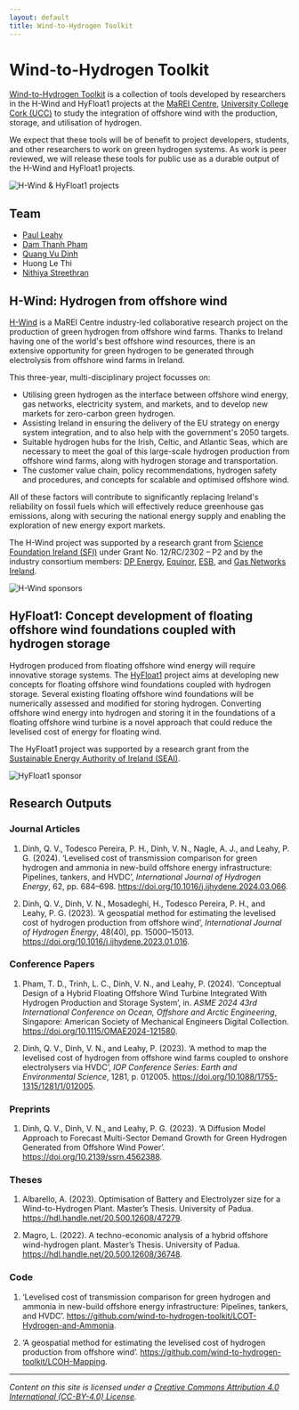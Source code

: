```yaml
---
layout: default
title: Wind-to-Hydrogen Toolkit
---
```


# Wind-to-Hydrogen Toolkit

[Wind-to-Hydrogen Toolkit](https://github.com/wind-to-hydrogen-toolkit) is a collection of tools developed by researchers in the H-Wind and HyFloat1 projects at the [MaREI Centre](https://www.marei.ie/), [University College Cork (UCC)](https://www.ucc.ie/en/) to study the integration of offshore wind with the production, storage, and utilisation of hydrogen.

We expect that these tools will be of benefit to project developers, students, and other researchers to work on green hydrogen systems.
As work is peer reviewed, we will release these tools for public use as a durable output of the H-Wind and HyFloat1 projects.

![H-Wind & HyFloat1 projects](https://raw.githubusercontent.com/wind-to-hydrogen-toolkit/.github/main/images/logos-hwind-hyfloat1-ucc.png)

## Team

- [Paul Leahy](https://www.linkedin.com/in/paul-leahy-4a233472/)
- [Dam Thanh Pham](https://www.linkedin.com/in/thanh-dam-pham-925a6ba5/)
- [Quang Vu Dinh](https://www.linkedin.com/in/quang-vu-dinh-94097018b/)
- Huong Le Thi
- [Nithiya Streethran](https://www.linkedin.com/in/nmstreethran/)

## H-Wind: Hydrogen from offshore wind

[H-Wind](https://www.marei.ie/project/h-wind/) is a MaREI Centre industry-led collaborative research project on the production of green hydrogen from offshore wind farms.
Thanks to Ireland having one of the world's best offshore wind resources, there is an extensive opportunity for green hydrogen to be generated through electrolysis from offshore wind farms in Ireland.

This three-year, multi-disciplinary project focusses on:

- Utilising green hydrogen as the interface between offshore wind energy, gas networks, electricity system, and markets, and to develop new markets for zero-carbon green hydrogen.
- Assisting Ireland in ensuring the delivery of the EU strategy on energy system integration, and to also help with the government's 2050 targets.
- Suitable hydrogen hubs for the Irish, Celtic, and Atlantic Seas, which are necessary to meet the goal of this large-scale hydrogen production from offshore wind farms, along with hydrogen storage and transportation.
- The customer value chain, policy recommendations, hydrogen safety and procedures, and concepts for scalable and optimised offshore wind.

All of these factors will contribute to significantly replacing Ireland's reliability on fossil fuels which will effectively reduce greenhouse gas emissions, along with securing the national energy supply and enabling the exploration of new energy export markets.

The H-Wind project was supported by a research grant from [Science Foundation Ireland (SFI)](https://www.sfi.ie/) under Grant No. 12/RC/2302 – P2 and by the industry consortium members: [DP Energy](https://dpenergy.com/), [Equinor](https://www.equinor.com/), [ESB](https://esb.ie/), and [Gas Networks Ireland](https://www.gasnetworks.ie/).

![H-Wind sponsors](https://raw.githubusercontent.com/wind-to-hydrogen-toolkit/.github/main/images/logos-hwind-sponsors.png)

## HyFloat1: Concept development of floating offshore wind foundations coupled with hydrogen storage

Hydrogen produced from floating offshore wind energy will require innovative storage systems.
The [HyFloat1](https://www.seai.ie/data-and-insights/seai-research/research-database/research-projects/details/hyfloat1:-concept-development-of-floating-offshore-wind-foundations-coupled-with-hydrogen-storage) project aims at developing new concepts for floating offshore wind foundations coupled with hydrogen storage.
Several existing floating offshore wind foundations will be numerically assessed and modified for storing hydrogen.
Converting offshore wind energy into hydrogen and storing it in the foundations of a floating offshore wind turbine is a novel approach that could reduce the levelised cost of energy for floating wind.

The HyFloat1 project was supported by a research grant from the [Sustainable Energy Authority of Ireland (SEAI)](https://www.seai.ie).

![HyFloat1 sponsor](https://raw.githubusercontent.com/wind-to-hydrogen-toolkit/.github/main/images/logos-hyfloat1-sponsor.png)

## Research Outputs

### Journal Articles

1. Dinh, Q. V., Todesco Pereira, P. H., Dinh, V. N., Nagle, A. J., and Leahy, P. G. (2024). ‘Levelised cost of transmission comparison for green hydrogen and ammonia in new-build offshore energy infrastructure: Pipelines, tankers, and HVDC’, *International Journal of Hydrogen Energy*, 62, pp. 684–698. <https://doi.org/10.1016/j.ijhydene.2024.03.066>.

1. Dinh, Q. V., Dinh, V. N., Mosadeghi, H., Todesco Pereira, P. H., and Leahy, P. G. (2023). ‘A geospatial method for estimating the levelised cost of hydrogen production from offshore wind’, *International Journal of Hydrogen Energy*, 48(40), pp. 15000–15013. <https://doi.org/10.1016/j.ijhydene.2023.01.016>.

### Conference Papers

1. Pham, T. D., Trinh, L. C., Dinh, V. N., and Leahy, P. (2024). ‘Conceptual Design of a Hybrid Floating Offshore Wind Turbine Integrated With Hydrogen Production and Storage System’, in. *ASME 2024 43rd International Conference on Ocean, Offshore and Arctic Engineering*, Singapore: American Society of Mechanical Engineers Digital Collection. <https://doi.org/10.1115/OMAE2024-121580>.

1. Dinh, Q. V., Dinh, V. N., and Leahy, P. (2023). ‘A method to map the levelised cost of hydrogen from offshore wind farms coupled to onshore electrolysers via HVDC’, *IOP Conference Series: Earth and Environmental Science*, 1281, p. 012005. <https://doi.org/10.1088/1755-1315/1281/1/012005>.

### Preprints

1. Dinh, Q. V., Dinh, V. N., and Leahy, P. G. (2023). ‘A Diffusion Model Approach to Forecast Multi-Sector Demand Growth for Green Hydrogen Generated from Offshore Wind Power’. <https://doi.org/10.2139/ssrn.4562388>.

### Theses

1. Albarello, A. (2023). Optimisation of Battery and Electrolyzer size for a Wind-to-Hydrogen Plant. Master’s Thesis. University of Padua. <https://hdl.handle.net/20.500.12608/47279>.

1. Magro, L. (2022). A techno-economic analysis of a hybrid offshore wind-hydrogen plant. Master’s Thesis. University of Padua. <https://hdl.handle.net/20.500.12608/36748>.

### Code

1. ‘Levelised cost of transmission comparison for green hydrogen and ammonia in new-build offshore energy infrastructure: Pipelines, tankers, and HVDC’. <https://github.com/wind-to-hydrogen-toolkit/LCOT-Hydrogen-and-Ammonia>.

1. ‘A geospatial method for estimating the levelised cost of hydrogen production from offshore wind’. <https://github.com/wind-to-hydrogen-toolkit/LCOH-Mapping>.

---

*Content on this site is licensed under a [Creative Commons Attribution 4.0 International (CC-BY-4.0) License](https://creativecommons.org/licenses/by/4.0/).*
